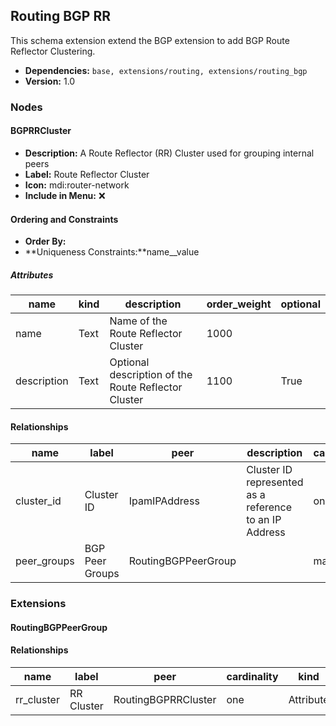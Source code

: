 ## Routing BGP RR

This schema extension extend the BGP extension to add BGP Route Reflector Clustering.

- **Dependencies:** `base, extensions/routing, extensions/routing_bgp`
- **Version:** 1.0

### Nodes

#### BGPRRCluster

- **Description:** A Route Reflector (RR) Cluster used for grouping internal peers
- **Label:** Route Reflector Cluster
- **Icon:** mdi:router-network
- **Include in Menu:** ❌

#### Ordering and Constraints

- **Order By:**
- **Uniqueness Constraints:**name__value

##### Attributes

| name | kind | description | order_weight | optional |
| ---- | ---- | ----------- | ------------ | -------- |
| name | Text | Name of the Route Reflector Cluster | 1000 |  |
| description | Text | Optional description of the Route Reflector Cluster | 1100 | True |

#### Relationships

| name | label | peer | description | cardinality | kind | optional | order_weight |
| ---- | ----- | ---- | ----------- | ----------- | ---- | -------- | ------------ |
| cluster\_id | Cluster ID | IpamIPAddress | Cluster ID represented as a reference to an IP Address | one | Attribute | False | 1200 |
| peer\_groups | BGP Peer Groups | RoutingBGPPeerGroup |  | many | Generic | True |  |

### Extensions

#### RoutingBGPPeerGroup

#### Relationships

| name | label | peer | cardinality | kind | order_weight |
| ---- | ----- | ---- | ----------- | ---- | ------------ |
| rr\_cluster | RR Cluster | RoutingBGPRRCluster | one | Attribute | 1600 |
